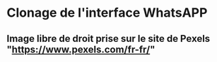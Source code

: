 # Clonage  de l'interface WhatsAPP

## Image libre de droit prise sur le site de Pexels "https://www.pexels.com/fr-fr/"
